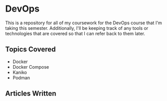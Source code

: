 # DevOps
This is a repository for all of my coursework for the DevOps course that I'm taking this semester. Additionally, I'll be keeping track of any tools or technologies that are covered so that I can refer back to them later. 

## Topics Covered 
- Docker 
- Docker Compose 
- Kaniko
- Podman

## Articles Written 
